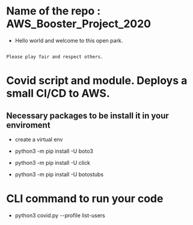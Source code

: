 # Name of the repo : AWS_Booster_Project_2020
<ul>
<li>
  <p>Hello world  and welcome to this open park.</p>
</ul>
</li>
<pre><code>
Please play fair and respect others.
</code></pre>

# Covid script and module. Deploys a small CI/CD to AWS.

## Necessary packages to be install it in your enviroment

- create a virtual env

- python3 -m pip install -U boto3
- python3 -m pip install -U click
- python3 -m pip install -U botostubs 

# CLI command to run your code 

- python3 covid.py --profile <use your profile name here> list-users
